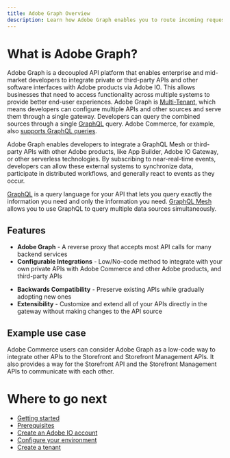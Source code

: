 ```yaml
---
title: Adobe Graph Overview
description: Learn how Adobe Graph enables you to route incoming requests from customers to different underlying remote services.
---
```


# What is Adobe Graph?

Adobe Graph is a decoupled API platform that enables enterprise and mid-market developers to integrate private or third-party APIs and other software interfaces with Adobe products via Adobe IO. This allows businesses that need to access functionality across multiple systems to provide better end-user experiences. Adobe Graph is [Multi-Tenant], which means developers can configure multiple APIs and other sources and serve them through a single gateway. Developers can query the combined sources through a single [GraphQL] query. Adobe Commerce, for example, also [supports GraphQL queries].

Adobe Graph enables developers to integrate a GraphQL Mesh or third-party APIs with other Adobe products, like App Builder, Adobe IO Gateway, or other serverless technologies. By subscribing to near-real-time events, developers can allow these external systems to synchronize data, participate in distributed workflows, and generally react to events as they occur. 

<InlineAlert variant="info" slots="text"/>

[GraphQL] is a query language for your API that lets you query exactly the information you need and only the information you need. [GraphQL Mesh] allows you to use GraphQL to query multiple data sources simultaneously.

## Features

-  **Adobe Graph** - A reverse proxy that accepts most API calls for many backend services
-  **Configurable Integrations** - Low/No-code method to integrate with your own private APIs with Adobe Commerce and other Adobe products, and third-party APIs
<!-- The two features below likely refer to the App Builder and may need to be deleted before beta -->
-  **Backwards Compatibility** - Preserve existing APIs while gradually adopting new ones 
-  **Extensibility** - Customize and extend all of your APIs directly in the gateway without making changes to the API source

## Example use case

Adobe Commerce users can consider Adobe Graph as a low-code way to integrate other APIs to the Storefront and Storefront Management APIs. It also provides a way for the Storefront API and the Storefront Management APIs to communicate with each other.

# Where to go next

-  [Getting started]
  -  [Prerequisites]
  -  [Create an Adobe IO account]
  -  [Configure your environment]
-  [Create a tenant]

<!-- Link Definitions -->
<!-- i'll clean out the unused links once we get everything settled. -->
[supports GraphQL queries]:https://devdocs.magento.com/guides/v2.4/graphql/index.html
[GraphQL]: https://graphql.org/
[GraphQL Mesh]: https://www.graphql-mesh.com/
[mesh]:https://www.graphql-mesh.com/docs/getting-started/basic-usage
[Multi-Tenant]:https://medium.com/javarevisited/understanding-of-multi-tenancy-7e9f57f00d1d
[Getting started]:{{page.baseurl}}/overview/getting-started.md
[Prerequisites]:{{page.baseurl}}/overview/getting-started.md#Prerequisites
[Create an Adobe IO account]:{{page.baseurl}}/overview/getting-started.md#Create_an_Adobe_IO_account
[Configure your environment]:{{page.baseurl}}/overview/getting-started.md#Configure_your_environment
[Create a tenant]:{{page.baseurl}}/overview/create-a-tenant.md
